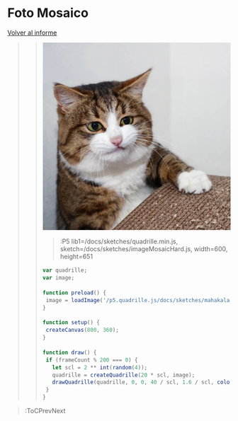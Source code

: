 # Foto Mosaico

[Volver al informe](/docs/workshops/informeHardware)
> > ![Foto mosaico](/docs/sketches/images/mosaico/gato_mosaico.jpg)
> >
> > > :P5 lib1=/docs/sketches/quadrille.min.js, sketch=/docs/sketches/imageMosaicHard.js, width=600, height=651
> >
> > 
> > ```js
> > var quadrille;
> >var image;
> >
> >function preload() {
> >  image = loadImage('/p5.quadrille.js/docs/sketches/mahakala.jpg');
> >}
> >
> >function setup() {
> >  createCanvas(800, 360);
> >}
> >
> >function draw() {
> >  if (frameCount % 200 === 0) {
> >    let scl = 2 ** int(random(4));
> >    quadrille = createQuadrille(20 * scl, image);
> >    drawQuadrille(quadrille, 0, 0, 40 / scl, 1.6 / scl, color(random(255)));
> >  }
> >}
> > ```

> :ToCPrevNext